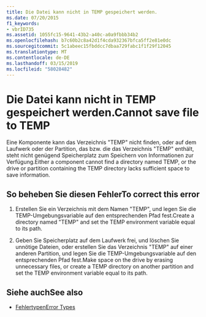 ```yaml
---
title: Die Datei kann nicht in TEMP gespeichert werden.
ms.date: 07/20/2015
f1_keywords:
- vbrID735
ms.assetid: 1055fc15-9641-43b2-a40c-a0a9fbbb34b2
ms.openlocfilehash: b7c60b2c8a42d1f4cda932367bfca5ff2e81e0dc
ms.sourcegitcommit: 5c1abeec15fbddcc7dbaa729fabc1f1f29f12045
ms.translationtype: MT
ms.contentlocale: de-DE
ms.lasthandoff: 03/15/2019
ms.locfileid: "58028482"
---
```

# <a name="cannot-save-file-to-temp"></a><span data-ttu-id="aec0f-102">Die Datei kann nicht in TEMP gespeichert werden.</span><span class="sxs-lookup"><span data-stu-id="aec0f-102">Cannot save file to TEMP</span></span>
<span data-ttu-id="aec0f-103">Eine Komponente kann das Verzeichnis "TEMP" nicht finden, oder auf dem Laufwerk oder der Partition, das bzw. die das Verzeichnis "TEMP" enthält, steht nicht genügend Speicherplatz zum Speichern von Informationen zur Verfügung.</span><span class="sxs-lookup"><span data-stu-id="aec0f-103">Either a component cannot find a directory named TEMP, or the drive or partition containing the TEMP directory lacks sufficient space to save information.</span></span>  
  
## <a name="to-correct-this-error"></a><span data-ttu-id="aec0f-104">So beheben Sie diesen Fehler</span><span class="sxs-lookup"><span data-stu-id="aec0f-104">To correct this error</span></span>  
  
1.  <span data-ttu-id="aec0f-105">Erstellen Sie ein Verzeichnis mit dem Namen "TEMP", und legen Sie die TEMP-Umgebungsvariable auf den entsprechenden Pfad fest.</span><span class="sxs-lookup"><span data-stu-id="aec0f-105">Create a directory named "TEMP" and set the TEMP environment variable equal to its path.</span></span>  
  
2.  <span data-ttu-id="aec0f-106">Geben Sie Speicherplatz auf dem Laufwerk frei, und löschen Sie unnötige Dateien, oder erstellen Sie das Verzeichnis "TEMP" auf einer anderen Partition, und legen Sie die TEMP-Umgebungsvariable auf den entsprechenden Pfad fest.</span><span class="sxs-lookup"><span data-stu-id="aec0f-106">Make space on the drive by erasing unnecessary files, or create a TEMP directory on another partition and set the TEMP environment variable equal to its path.</span></span>  
  
## <a name="see-also"></a><span data-ttu-id="aec0f-107">Siehe auch</span><span class="sxs-lookup"><span data-stu-id="aec0f-107">See also</span></span>

- [<span data-ttu-id="aec0f-108">Fehlertypen</span><span class="sxs-lookup"><span data-stu-id="aec0f-108">Error Types</span></span>](../../visual-basic/programming-guide/language-features/error-types.md)
